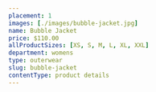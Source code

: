 ```yaml
---
placement: 1
images: [./images/bubble-jacket.jpg]
name: Bubble Jacket
price: $110.00
allProductSizes: [XS, S, M, L, XL, XXL]
department: womens
type: outerwear
slug: bubble-jacket
contentType: product details
---
```

